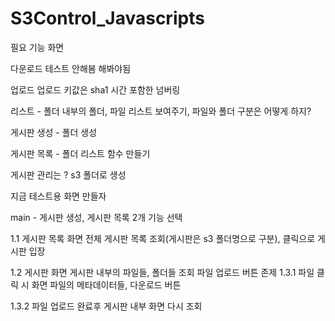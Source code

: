 # S3Control_Javascripts

필요 기능 화면

다운로드
테스트 안해봄 해봐야됨

업로드
업로드 키값은 sha1 시간 포함한 넘버링

리스트 - 폴더 내부의 폴더, 파일 리스트 보여주기, 파일와 폴더 구분은 어떻게 하지?

 
게시판 생성 - 폴더 생성

게시판 목록 - 폴더 리스트 함수 만들기

게시판 관리는 ? s3 폴더로 생성



지금 테스트용 화면 만들자


main - 게시판 생성,  게시판 목록 2개 기능 선택


1.1 게시판 목록 화면
전체 게시판 목록 조회(게시판은 s3 폴더명으로 구분), 클릭으로 게시판 입장

1.2 게시판 화면
게시판 내부의 파일들, 폴더들 조회
파일 업로드 버튼 존제
1.3.1 파일 클릭 시 화면
파일의 메타데이터들, 다운로드 버튼

1.3.2 파일 업로드 완료후 게시판 내부 화면 다시 조회